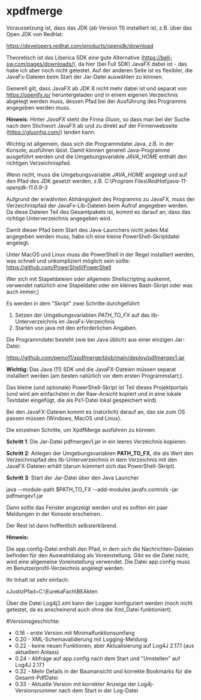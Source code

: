 # xpdfmerge
 
Voraussetzung ist, dass das JDK (ab Version 11) installiert ist, z.B. über das Open JDK von RedHat:

https://developers.redhat.com/products/openjdk/download

Theoretisch ist das Liberica SDK eine gute Alternative (https://bell-sw.com/pages/downloads/), da hier (bei Full SDK) JavaFX dabei ist - das habe ich aber noch nicht getestet. Auf der anderen Seite ist es flexibler, die JavaFx-Dateien beim Start der Jar-Datei auswählen zu können.

Generell gilt, dass JavaFX ab JDK 8 nicht mehr dabei ist und separat von https://openjfx.io/ heruntergeladen und in einem eigenen Verzeichnis abgelegt werden muss, dessen Pfad bei der Ausführung des Programms angegeben werden muss.

**Hinweis:** Hinter *JavaFX* steht die Firma *Gluon*, so dass man bei der Suche nach dem Stichwort JavaFX ab und zu direkt auf der Firmenwebseite (https://gluonhq.com/) landen kann.

Wichtig ist allgemein, dass sich die Programmdatei Java, z.B. in der Konsole, ausführen lässt. Damit können generell Java-Programme ausgeführt werden und die Umgebungsvariable *JAVA_HOME* enthält den richtigen Verzeichnispfad.

Wenn nicht, muss die Umgebungsvariable _JAVA_HOME_ angelegt und auf den Pfad des JDK gesetzt werden, z.B. *C:\Program Files\RedHat\java-11-openjdk-11.0.9-3*

Aufgrund der erwähnten Abhängigkeit des Programms zu JavaFX, muss der Verzeichnispfad der JavaFx-Lib-Dateien beim Aufruf angegeben werden. Da diese Dateien Teil des Gesamtpakets ist, kommt es darauf an, dass das richtige Unterverzeichnis angegeben wird.

Damit dieser Pfad beim Start des Java-Launchers nicht jedes Mal angegeben werden muss, habe ich eine kleine PowerShell-Skriptdatei angelegt.

Unter MacOS und Linux muss die PowerShell in der Regel installiert werden, was schnell und unkompliziert möglich sein sollte: https://github.com/PowerShell/PowerShell

Wer sich mit Stapeldateien oder allgemein Shellscripting auskennt, verwendet natürlich eine Stapeldatei oder ein kleines Bash-Skript oder was auch immer;)

Es werden in dem "Skript" zwei Schritte durchgeführt:

1) Setzen der Umgebungsvariablen *PATH_TO_FX* auf das lib-Unterverzeichnis im JavaFx-Verzeichnis
2) Starten von java mit den erforderlichen Angaben.

Die Programmdatei besteht (wie bei Java üblich) aus einer einzigen Jar-Datei:

https://github.com/pemo11/xpdfmerge/blob/main/deploy/pdfmergev1.jar

**Wichtig:** Das Java (11) SDK und die JavaFX-Dateien müssen separat installiert werden (am besten natürlich vor dem ersten Programmstart;).

Das kleine (und optionale) PowerShell-Skript ist Teil dieses Projektportals (und wird am einfachsten in der Raw-Ansicht kopiert und in eine lokale Textdatei eingefügt, die als Ps1-Datei lokal gespeichert wird).

Bei den JavaFX-Dateien kommt es (natürlich) darauf an, das sie zum OS passen müssen (Windows, MacOS und Linux).

Die einzelnen Schritte, um XpdfMerge ausführen zu können:

**Schritt 1**: Die Jar-Datei pdfmergev1.jar in ein leeres Verzeichnis kopieren.

**Schritt 2**: Anlegen der Umgebungsvariablen **PATH_TO_FX**, die als Wert den Verzeichnispfad des lib-Unterverzeichnis in dem Verzeichnis mit den JavaFX-Dateien erhält (darum kümmert sich das PowerShell-Skript).

**Schritt 3**: Start der Jar-Datei über den Java Launcher

java --module-path $PATH_TO_FX --add-modules javafx.controls -jar pdfmergev1.jar

Dann sollte das Fenster angezeigt werden und es sollten ein paar Meldungen in der Konsole erscheinen.

Der Rest ist dann hoffentlich selbsterklärend.

**Hinweis:**

Die app.config-Datei enthält den Pfad, in dem sich die Nachrichten-Dateien befinden für den Auswahldialog als Voreinstellung. Gibt es die Datei nicht, wird eine allgemeine Voreinstellung verwendet. Die Datei app.config muss im Benutzerprofil-Verzeichnis angelegt werden.

Ihr Inhalt ist sehr einfach:

xJustizPfad=C:\\EurekaFach\\BEAkten

Über die Datei Log4j2.xml kann der Logger konfiguriert werden (noch nicht getestet, da es anscheinend auch ohne die Xml_Datei funktioniert).

#Versionsgeschichte:

* 0.16 - erste Version mit Minimalfunktionsumfang
* 0.20 - XML-Schemavalidierung mit Logging-Meldung
* 0.22 - keine neuen Funktionen, aber Aktualisierung auf Log4J 2.17.1 (aus aktuellem Anlass)
* 0.24 - Abfrage auf app.config nach dem Start und "Umstellen" auf Log4J 2.17.1
* 0.32 - Mehr Details in der Baumansicht und korrekte Bookmarks für die Gesamt-PdfDatei
* 0.33 - Aktuelle Version mit korrekter Anzeige der Log4j-Versionsnummer nach dem Start in der Log-Datei
